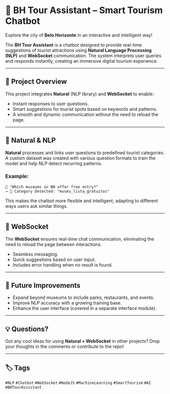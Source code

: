 
# 🧠 BH Tour Assistant – Smart Tourism Chatbot

Explore the city of **Belo Horizonte** in an interactive and intelligent way!

The **BH Tour Assistant** is a chatbot designed to provide real-time suggestions of tourist attractions using **Natural Language Processing (NLP)** and **WebSocket** communication. The system interprets user queries and responds instantly, creating an immersive digital tourism experience.

---

## 📡 Project Overview

This project integrates **Natural** (NLP library) and **WebSocket** to enable:

- Instant responses to user questions.
- Smart suggestions for tourist spots based on keywords and patterns.
- A smooth and dynamic communication without the need to reload the page.

---

## 💬 Natural & NLP

**Natural** processes and links user questions to predefined tourist categories. A custom dataset was created with various question formats to train the model and help NLP detect recurring patterns.

### Example:
```
📌 "Which museums in BH offer free entry?" 
→ 🔑 Category Detected: "museu_lista_gratuitos"
```

This makes the chatbot more flexible and intelligent, adapting to different ways users ask similar things.

---

## 🔌 WebSocket

The **WebSocket** ensures real-time chat communication, eliminating the need to reload the page between interactions.

- Seamless messaging.
- Quick suggestions based on user input.
- Includes error handling when no result is found.

---

## 🎯 Future Improvements

- Expand beyond museums to include parks, restaurants, and events.
- Improve NLP accuracy with a growing training base.
- Enhance the user interface (covered in a separate interface module).

---

## 💡 Questions?

Got any cool ideas for using **Natural + WebSocket** in other projects? Drop your thoughts in the comments or contribute to the repo!

---

## 🏷️ Tags

`#NLP` `#Chatbot` `#WebSocket` `#NodeJS` `#MachineLearning` `#SmartTourism` `#AI` `#BHTourAssistant`
